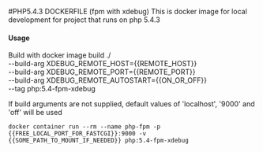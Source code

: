 #PHP5.4.3 DOCKERFILE (fpm with xdebug)
This is docker image for local development for project that runs on php 5.4.3

#### Usage
Build with 
    docker image build  ./ \
    --build-arg XDEBUG_REMOTE_HOST={{REMOTE_HOST}} \
    --build-arg XDEBUG_REMOTE_PORT={{REMOTE_PORT}} \
    --build-arg XDEBUG_REMOTE_AUTOSTART={{ON_OR_OFF}} \
    --tag php:5.4-fpm-xdebug
    
If build arguments are not supplied, default values of 'localhost', '9000' and 'off' will be used

    docker container run --rm --name php-fpm -p {{FREE_LOCAL_PORT_FOR_FASTCGI}}:9000 -v {{SOME_PATH_TO_MOUNT_IF_NEEDED}} php:5.4-fpm-xdebug